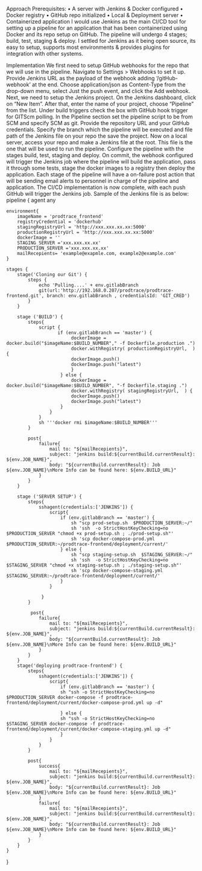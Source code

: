 Approach
Prerequisites:
•	A server with Jenkins & Docker configured
•	Docker registry
•	GitHub repo initialized 
•	Local & Deployment server
•	Containerized application
I would use Jenkins as the main CI/CD tool for setting up a pipeline for an application that has been containerized using Docker and its repo setup on GitHub. 
The pipeline will undergo 4 stages; build, test, staging & deploy. 
I settled for Jenkins as it being open source, its easy to setup, supports most environments & provides plugins for integration with other systems.

Implementation
We first need to setup GitHub webhooks for the repo that we will use in the pipeline. 
Navigate to Settings > Webhooks to set it up. 
Provide Jenkins URL as the payload of the webhook adding ‘/gitHub-webhook’ at the end.
Choose application/json as Content-Type from the drop-down menu, select Just the push event, and click the Add webhook.
Next, we need to setup the Jenkins project. 
On the Jenkins dashboard, click on “New Item”. 
After that, enter the name of your project, choose “Pipeline” from the list.
Under build triggers check the box with GitHub hook trigger for GITScm polling.
In the Pipeline section set the pipeline script to be from SCM and specify SCM as git. 
Provide the repository URL and your GitHub credentials. 
Specify the branch which the pipeline will be executed and file path of the Jenkins file on your repo the save the project.
Now on a local server, access your repo and make a Jenkins file at the root. 
This file is the one that will be used to run the pipeline. 
Configure the pipeline with the stages build, test, staging and deploy. 
On commit, the webhook configured will trigger the Jenkins job where the pipeline will build the application, pass it through some tests, stage the docker images to a registry then deploy the application.
Each stage of the pipeline will have a on-failure post action that will be sending email alerts to personnel in charge of the pipeline and application.
The CI/CD implementation is now complete, with each push GitHub will trigger the Jenkins job.
Sample of the Jenkins file is as below:
pipeline {
    agent any

    environment{
        imageName = 'prodtrace_frontend'
        registryCredential = 'dockerhub'
        stagingRegistryUrl = 'http://xxx.xxx.xx.xx:5000'
        productionRegistryUrl = 'http://xxx.xxx.xx.xx:5000'
        dockerImage = ''
        STAGING_SERVER ='xxx.xxx.xx.xx'
        PRODUCTION_SERVER ='xxx.xxx.xx.xx'
        mailRecepients= 'example@exapmle.com, example2@example.com'
    }
    
    stages {
        stage('Cloning our Git') {
            steps {
                echo 'Pulling....' + env.gitlabBranch
                git(url:'http://192.168.0.207/prodtrace/prodtrace-frontend.git', branch: env.gitlabBranch , credentialsId: 'GIT_CRED')
            }
        }

        stage ('BUILD') {
            steps{
                script {
                       if (env.gitlabBranch == 'master') {
                            dockerImage = docker.build("$imageName:$BUILD_NUMBER"," -f Dockerfile.production .")
                            docker.withRegistry( productionRegistryUrl,  ) {
                            dockerImage.push()
                            dockerImage.push("latest")
                            }
                        } else {
                            dockerImage = docker.build("$imageName:$BUILD_NUMBER", "-f Dockerfile.staging .")
                            docker.withRegistry( stagingRegistryUrl,  ) {
                            dockerImage.push()
                            dockerImage.push("latest")
                        }
                    }
                }
                sh '''docker rmi $imageName:$BUILD_NUMBER'''
            }

            post{
                failure{
                    mail to: "${mailRecepients}",
                    subject: "jenkins build:${currentBuild.currentResult}: ${env.JOB_NAME}",
                    body: "${currentBuild.currentResult}: Job ${env.JOB_NAME}\nMore Info can be found here: ${env.BUILD_URL}"
                }
            }
        }

        stage ('SERVER SETUP') {
            steps{
                sshagent(credentials:['JENKINS']) {
                    script{
                        if (env.gitlabBranch == 'master') {
                            sh "scp prod-setup.sh  $PRODUCTION_SERVER:~/"
                            sh 'ssh  -o StrictHostKeyChecking=no  $PRODUCTION_SERVER "chmod +x prod-setup.sh ; ./prod-setup.sh"'
                            sh 'scp docker-compose-prod.yml $PRODUCTION_SERVER:~/prodtrace-frontend/deployment/current/'
                        } else {
                            sh "scp staging-setup.sh  $STAGING_SERVER:~/"
                            sh 'ssh  -o StrictHostKeyChecking=no  $STAGING_SERVER "chmod +x staging-setup.sh ; ./staging-setup.sh"'
                            sh 'scp docker-compose-staging.yml $STAGING_SERVER:~/prodtrace-frontend/deployment/current/'
                        }
                    }

                 }
            }

             post{
                failure{
                    mail to: "${mailRecepients}",
                    subject: "jenkins build:${currentBuild.currentResult}: ${env.JOB_NAME}",
                    body: "${currentBuild.currentResult}: Job ${env.JOB_NAME}\nMore Info can be found here: ${env.BUILD_URL}"
                }
            }
        }
        stage('deploying prodtrace-frontend') {
            steps{
                sshagent(credentials:['JENKINS']) {
                    script{
                        if (env.gitlabBranch == 'master') {
                        sh "ssh -o StrictHostKeyChecking=no  $PRODUCTION_SERVER docker-compose -f prodtrace-frontend/deployment/current/docker-compose-prod.yml up -d"

                        } else {
                        sh "ssh -o StrictHostKeyChecking=no  $STAGING_SERVER docker-compose -f prodtrace-frontend/deployment/current/docker-compose-staging.yml up -d"
                        }
                    }
                }  
            }

            post{
                success{
                    mail to: "${mailRecepients}",
                    subject: "jenkins build:${currentBuild.currentResult}: ${env.JOB_NAME}",
                    body: "${currentBuild.currentResult}: Job ${env.JOB_NAME}\nMore Info can be found here: ${env.BUILD_URL}"
                }
                failure{
                    mail to: "${mailRecepients}",
                    subject: "jenkins build:${currentBuild.currentResult}: ${env.JOB_NAME}",
                    body: "${currentBuild.currentResult}: Job ${env.JOB_NAME}\nMore Info can be found here: ${env.BUILD_URL}"
                }
            }
        }
    }   
}
